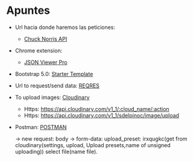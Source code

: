 # Apuntes

- Url hacia donde haremos las peticiones:
    - [Chuck Norris API](https://api.chucknorris.io/)

- Chrome extension:
    - [JSON Viewer Pro](chrome-extension://eifflpmocdbdmepbjaopkkhbfmdgijcc/options.html)

- Bootstrap 5.0:
    [Starter Template](https://getbootstrap.com/docs/5.0/getting-started/introduction/)

- Url to request/send data:
    [REQRES](https://reqres.in/)

- To upload images:
    [Cloudinary](https://cloudinary.com/)
    - Https: https://api.cloudinary.com/v1_1/:cloud_name/:action
    - Https: https://api.cloudinary.com/v1_1/sdelpinoc/image/upload

- Postman:
    [POSTMAN](https://www.postman.com/)

    -> new request:
    body -> form-data:
        upload_preset: irxqugkc(get from cloudinary(settings, upload, Upload presets,name of unsigned uploading))
        select file(name file).